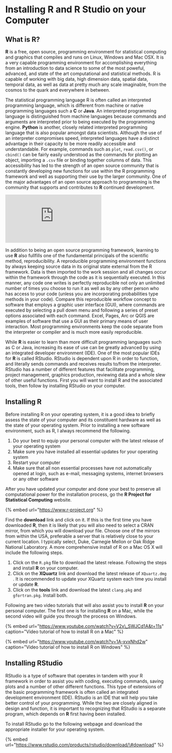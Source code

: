 # Installing R and R Studio on your Computer

## What is R?

**R** is a free, open source, programming environment for statistical computing and graphics that compiles and runs on Linux, Windows and Mac OSX.  It is a very capable programming environment for accomplishing everything from an introduction to data science to some of the most poweful, advanced, and state of the art computational and statistical methods.  R is capable of working with big data, high dimension data, spatial data, temporal data, as well as data at pretty much any scale imaginable, from the cosmos to the quark and everywhere in between.

The statistical programming language R is often called an interpreted programming language, which is different from machine or native programming languages such a **C** or **Java**.  An interpreted programming language is distinguished from machine languages because commands and arguments are interpreted prior to being executed by the programming engine.  **Python** is another, closely related interpreted programming language that is also popular amongst data scientists.  Although the use of an interpreter compromises speed, interpreted languages have a distinct advantage in their capacity to be more readily accessible and understandable.  For example, commands such as `plot`, `read.csv()`, or `cbind()` can be fairly easily understood as the commands for plotting an object, importing a `.csv` file or binding together columns of data.  This accessibility has led to the strength of an open source community that is constantly developing new functions for use within the R programming framework and well as supporting their use by the larger community.  One of the major advantages of an open source approach to programming is the community that supports and contributes to **R** continued development.

![An introduction to open source solutions by Hengl, Wheeler &amp; MacMillan](https://peerj.com/preprints/27127.pdf)

In addition to being an open source programming framework, learning to use **R** also fullfills one of the fundamental principals of the scientific method, reproducibility.  A reproducible programming environment functions by always keeping source data in its original state external from the R framework.  Data is then imported to the work session and all changes occur within the framework through the code as it is sequentially executed.  In this manner, any code one writes is perfectly reproducible not only an unlimited number of times you choose to run it as well as by any other person who has access to your code \(unless you are incorporating probabilities type methods in your code\).  Compare this reproducible workflow concept to software that employs a graphic user interface \(GUI\), where commands are executed by selecting a pull down menu and following a series of preset options associated with each command.  Excel, Pages, Arc or QGIS are examples of software that use a GUI as their primary means of user interaction. Most programming environments keep the code separate from the interpreter or compiler and is much more easily reproducible.    

While **R** is easier to learn than more difficult programming languages such as C or Java, increasing its ease of use can be greatly advanced by using an integrated developer environment \(IDE\).  One of the most popular IDEs for **R** is called RStudio.  RStudio is dependent upon R in order to function, and literally sends commands and receives results to/from the interpreter.  RStudio has a number of different features that facilitate programming, project management, graphics production, reviewing data and a whole slew of other useful functions.  First you will want to install R and the associated tools, then follow by installing RStudio on your computer.

## Installing R

Before installing R on your operating system, it is a good idea to briefly assess the state of your computer and its constituent hardware as well as the state of your operating system.  Prior to installing a new software environment, such as R, I always recommend the following.

1. Do your best to equip your personal computer with the latest release of your operating system
2. Make sure you have installed all essential updates for your operating system
3. Restart your computer
4. Make sure that all non essential processes have not automatically opened at login, such as e-mail, messaging systems, internet browsers or any other software

After you have updated your computer and done your best to preserve all computational power for the installation process, go the **R Project for Statistical Computing** website.

{% embed url="https://www.r-project.org" %}

Find the **download** link and click on it.  If this is the first time you have downloaded **R**, then it is likely that you will also need to select a CRAN mirror, from which you will download your file.  Choose one of the mirrors from within the USA, preferable a server that is relatively close to your current location.  I typically select, Duke, Carnegie Mellon or Oak Ridge National Laboratory.   A more comprehensive install of R on a Mac OS X will include the following steps.

1. Click on the `R.pkg`  file to download the latest release.  Following the steps and install **R** on your computer.
2. Click on the **XQuartz** link and download the latest release of `XQuartz.dmg` .  It is recommended to update your XQuartz system each time you install or update **R**.
3. Click on the **tools** link and download the latest `clang.pkg` and `gfortran.pkg`. Install both.

Following are two video tutorials that will also assist you to install **R** on your personal computer.  The first one is for installing **R** on a Mac, while the second video will guide you through the process on Windows.

{% embed url="https://www.youtube.com/watch?v=V2x\_SWJCd1A&t=11s" caption="Video tutorial of how to install R on a Mac" %}

{% embed url="https://www.youtube.com/watch?v=1A-xvxNhd2w" caption="Video tutorial of how to install R on Windows" %}

## Installing RStudio

RStudio is a type of software that operates in tandem with your R framework in order to assist you with coding, executing commands, saving plots and a number of other different functions.  This type of extensions of the basic programming framework is often called an integrated development environment \(IDE\). RStudio is an IDE that will help you take better control of your programming.  While the two are closely aligned in design and function, it is important to recognizing that RStudio is a separate program, which depends on **R** first having been installed.

To install RStudio go to the following webpage and download the appropriate installer for your operating system.  

{% embed url="https://www.rstudio.com/products/rstudio/download/\#download" %}





